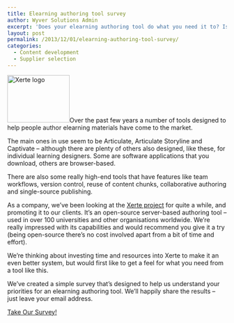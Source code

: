 ```yaml
---
title: Elearning authoring tool survey
author: Wyver Solutions Admin
excerpt: 'Does your elearning authoring tool do what you need it to? Is it able to grow with your team? Please take our simple survey to help us feed into the Xerte open-source development process. '
layout: post
permalink: /2013/12/01/elearning-authoring-tool-survey/
categories:
  - Content development
  - Supplier selection
---
```

<img class="alignright size-full wp-image-934" alt="Xerte logo" src="http://www.wyversolutions.co.uk/cms/wp-content/uploads/2013/11/xerte_logo.png" width="143" height="109" />Over the past few years a number of tools designed to help people author elearning materials have come to the market.

The main ones in use seem to be Articulate, Articulate Storyline and Captivate &#8211; although there are plenty of others also designed, like these, for individual learning designers. Some are software applications that you download, others are browser-based.

There are also some really high-end tools that have features like team workflows, version control, reuse of content chunks, collaborative authoring and single-source publishing.

As a company, we&#8217;ve been looking at the <a title="Xerte Community website" href="http://www.xerte.org.uk/" target="_blank">Xerte project</a> for quite a while, and promoting it to our clients. It&#8217;s an open-source server-based authoring tool &#8211; used in over 100 universities and other organisations worldwide. We&#8217;re really impressed with its capabilities and would recommend you give it a try (being open-source there&#8217;s no cost involved apart from a bit of time and effort).

We&#8217;re thinking about investing time and resources into Xerte to make it an even better system, but would first like to get a feel for what you need from a tool like this.

We&#8217;ve created a simple survey that&#8217;s designed to help us understand your priorities for an elearning authoring tool. We&#8217;ll happily share the results &#8211; just leave your email address.

<span><a class="pd-embed" id="pd1385745184774" href="http://berthelemy.polldaddy.com/s/elearning-authoring-tools">Take Our Survey!</a></span>